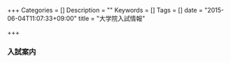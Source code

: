 +++
Categories = []
Description = ""
Keywords = []
Tags = []
date = "2015-06-04T11:07:33+09:00"
title = "大学院入試情報"

+++

### 入試案内
